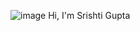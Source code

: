 ![image](https://github.com/Srishti-20/RK/assets/93029264/e7beab0e-beb1-471a-9290-acf9b83eb93c)
Hi, I'm Srishti Gupta
